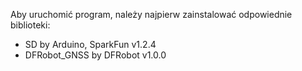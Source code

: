 Aby uruchomić program, należy najpierw zainstalować odpowiednie biblioteki:

- SD by Arduino, SparkFun v1.2.4
- DFRobot_GNSS by DFRobot v1.0.0